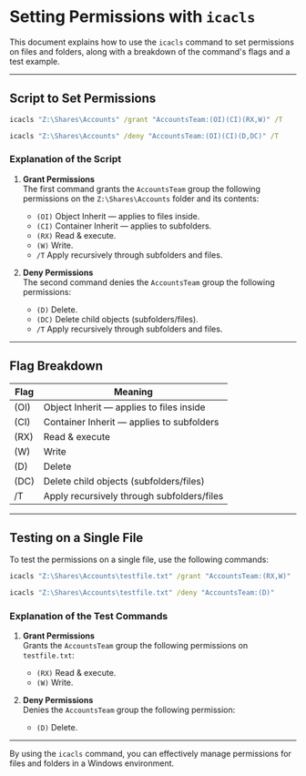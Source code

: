 # Setting Permissions with `icacls`

This document explains how to use the `icacls` command to set permissions on files and folders, along with a breakdown of the command's flags and a test example.

---

## Script to Set Permissions

```cmd
icacls "Z:\Shares\Accounts" /grant "AccountsTeam:(OI)(CI)(RX,W)" /T
```
```cmd
icacls "Z:\Shares\Accounts" /deny "AccountsTeam:(OI)(CI)(D,DC)" /T
```

### Explanation of the Script

1. **Grant Permissions**  
    The first command grants the `AccountsTeam` group the following permissions on the `Z:\Shares\Accounts` folder and its contents:
    - `(OI)` Object Inherit — applies to files inside.
    - `(CI)` Container Inherit — applies to subfolders.
    - `(RX)` Read & execute.
    - `(W)` Write.
    - `/T` Apply recursively through subfolders and files.

2. **Deny Permissions**  
    The second command denies the `AccountsTeam` group the following permissions:
    - `(D)` Delete.
    - `(DC)` Delete child objects (subfolders/files).
    - `/T` Apply recursively through subfolders and files.

---

## Flag Breakdown

| Flag | Meaning                                   |
|------|-------------------------------------------|
| (OI) | Object Inherit — applies to files inside  |
| (CI) | Container Inherit — applies to subfolders |
| (RX) | Read & execute                            |
| (W)  | Write                                     |
| (D)  | Delete                                    |
| (DC) | Delete child objects (subfolders/files)   |
| /T   | Apply recursively through subfolders/files|

---

## Testing on a Single File

To test the permissions on a single file, use the following commands:

```cmd
icacls "Z:\Shares\Accounts\testfile.txt" /grant "AccountsTeam:(RX,W)"
```
```cmd
icacls "Z:\Shares\Accounts\testfile.txt" /deny "AccountsTeam:(D)"
```

### Explanation of the Test Commands

1. **Grant Permissions**  
    Grants the `AccountsTeam` group the following permissions on `testfile.txt`:
    - `(RX)` Read & execute.
    - `(W)` Write.

2. **Deny Permissions**  
    Denies the `AccountsTeam` group the following permission:
    - `(D)` Delete.

---

By using the `icacls` command, you can effectively manage permissions for files and folders in a Windows environment.  